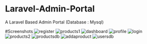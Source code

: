 # Laravel-Admin-Portal
A Laravel Based Admin Portal (Database : Mysql)

#Screenshots
![register](https://github.com/Itsbijoshuman/Laravel-Admin-Portal-/assets/93047483/7e4a49f1-c168-4030-90cd-27242e125ad7)
![products1](https://github.com/Itsbijoshuman/Laravel-Admin-Portal-/assets/93047483/094efa47-075d-42de-a31f-64bb4748e430)
![dashboard](https://github.com/Itsbijoshuman/Laravel-Admin-Portal-/assets/93047483/80876efb-f3c5-4ff7-9431-241c8bad5edf)
![profile](https://github.com/Itsbijoshuman/Laravel-Admin-Portal-/assets/93047483/c95e4490-10fb-4959-a4d1-d89700f63adf)
![login](https://github.com/Itsbijoshuman/Laravel-Admin-Portal-/assets/93047483/c61a3a56-640e-4747-9ddd-d493e2c501e6)
![products2](https://github.com/Itsbijoshuman/Laravel-Admin-Portal-/assets/93047483/9c8e3e4e-9340-4c3e-878d-c960db5b96ae)
![productsdb](https://github.com/Itsbijoshuman/Laravel-Admin-Portal-/assets/93047483/8cb3fb39-1486-490f-a733-7027b54bc261)
![addaproduct](https://github.com/Itsbijoshuman/Laravel-Admin-Portal-/assets/93047483/229b20b1-ae22-42eb-b614-5504eaef8e40)
![usersdb](https://github.com/Itsbijoshuman/Laravel-Admin-Portal-/assets/93047483/e5d2bcf8-b8cc-43f5-8939-1cdf4b105ba5)
